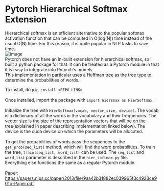 # **Pytorch Hierarchical Softmax Extension**<br/>
Hierarchical softmax is an efficient alternative to the popular softmax activation function that can be computed in O(log(N)) time instead of the usual O(N) time. For this reason, it is quite popular in NLP tasks to save time.<br/>
![image](https://user-images.githubusercontent.com/63683831/132118563-31ea07ac-34ac-4e74-b0ad-955dde4e118f.png)<br/>
Pytorch does not have an in-built extension for hierarchical softmax, so I built a python package for that. It can be treated as a Pytorch module in that it is easy to integrate into Pytorch's models.<br/>
This implementation in particular uses a Huffman tree as the tree type to determine the probabilities of words.

To install, do ```pip install <REPO LINK>```.<br/><br/>
Once installed, import the package with ```import hiersmax as HierSoftmax```.<br/><br/>
Initialize the tree with ```HierSoftmax(vocab, vector_size, device)```. The vocab is a dictionary of all the words in the vocabulary and their frequencies. The vector size is the size of the representation vectors that will be on the tree(explained in paper describing implementation linked below). The device is the cuda device on which the parameters will be allocated.<br/><br/>
To get the probabilities of words pass the sequences to the ```get_prob(seq_list)``` method, which will find the word probabilities. To train the tree, ```train(seq_list, word_list)``` can be used. The ```seq_list``` and ```word_list``` parameter is described in the ```hier_softmax.py``` file. <br/>
Everything else functions the same as a regular Pytorch module.<br/><br/>
Paper: https://papers.nips.cc/paper/2013/file/9aa42b31882ec039965f3c4923ce901b-Paper.pdf
